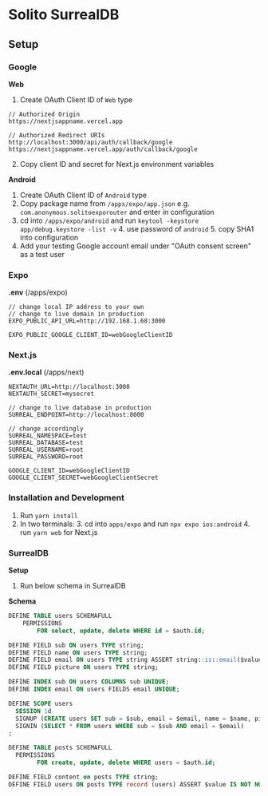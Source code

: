 # Solito SurrealDB

## Setup

### Google
**Web**
1. Create OAuth Client ID of `Web` type
```
// Authorized Origin 
https://nextjsappname.vercel.app

// Authorized Redirect URIs
http://localhost:3000/api/auth/callback/google
https://nextjsappname.vercel.app/auth/callback/google
```
2. Copy client ID and secret for Next.js environment variables

**Android**
1. Create OAuth Client ID of `Android` type
2. Copy package name from `/apps/expo/app.json` e.g. `com.anonymous.solitoexporouter` and enter in configuration
3. cd into `/apps/expo/android` and run `keytool -keystore app/debug.keystore -list -v`
   4. use password of `android`
   5. copy SHA1 into configuration
4. Add your testing Google account email under "OAuth consent screen" as a test user

### Expo
**.env** (/apps/expo)
```
// change local IP address to your own
// change to live domain in production
EXPO_PUBLIC_API_URL=http://192.168.1.68:3000

EXPO_PUBLIC_GOOGLE_CLIENT_ID=webGoogleClientID
```

### Next.js
**.env.local** (/apps/next)
```
NEXTAUTH_URL=http://localhost:3000
NEXTAUTH_SECRET=mysecret

// change to live database in production
SURREAL_ENDPOINT=http://localhost:8000

// change accordingly
SURREAL_NAMESPACE=test
SURREAL_DATABASE=test
SURREAL_USERNAME=root
SURREAL_PASSWORD=root

GOOGLE_CLIENT_ID=webGoogleClientID
GOOGLE_CLIENT_SECRET=webGoogleClientSecret
```

### Installation and Development
1. Run `yarn install`
2. In two terminals:
   3. cd into `apps/expo` and run `npx expo ios:android`
   4. run `yarn web` for Next.js

### SurrealDB
**Setup**
1. Run below schema in SurrealDB

**Schema**
```sql
DEFINE TABLE users SCHEMAFULL
	PERMISSIONS
		FOR select, update, delete WHERE id = $auth.id;

DEFINE FIELD sub ON users TYPE string;
DEFINE FIELD name ON users TYPE string;
DEFINE FIELD email ON users TYPE string ASSERT string::is::email($value);
DEFINE FIELD picture ON users TYPE string;

DEFINE INDEX sub ON users COLUMNS sub UNIQUE;
DEFINE INDEX email ON users FIELDS email UNIQUE;

DEFINE SCOPE users
  SESSION 1d
  SIGNUP (CREATE users SET sub = $sub, email = $email, name = $name, picture = $picture)
  SIGNIN (SELECT * FROM users WHERE sub = $sub AND email = $email)
;

DEFINE TABLE posts SCHEMAFULL
  PERMISSIONS
		FOR create, update, delete WHERE users = $auth.id;

DEFINE FIELD content on posts TYPE string;
DEFINE FIELD users ON posts TYPE record (users) ASSERT $value IS NOT NONE;
```
